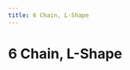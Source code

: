 ```yaml
---
title: 6 Chain, L-Shape
---
```

# 6 Chain, L-Shape
<ClientOnly>
<AssetLoader :reloadOnce="true" />
<GameSlides :jsonFileToLoad="'lshape/6chain_a.json'" :useRandomSeed="false" :useManualData="false" :replay="true"></GameSlides>

</ClientOnly>